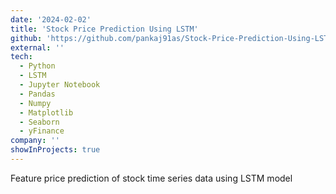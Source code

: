 ```yaml
---
date: '2024-02-02'
title: 'Stock Price Prediction Using LSTM'
github: 'https://github.com/pankaj91as/Stock-Price-Prediction-Using-LSTM'
external: ''
tech:
  - Python
  - LSTM
  - Jupyter Notebook
  - Pandas
  - Numpy
  - Matplotlib
  - Seaborn
  - yFinance
company: ''
showInProjects: true
---
```


Feature price prediction of stock time series data using LSTM model
